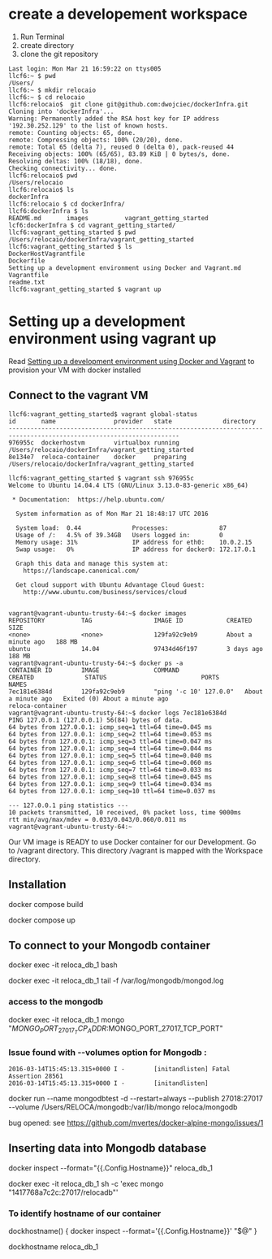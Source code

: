 # create a developement workspace
1. Run Terminal 
2. create directory
3. clone the git repository

```
Last login: Mon Mar 21 16:59:22 on ttys005
llcf6:~ $ pwd
/Users/
llcf6:~ $ mkdir relocaio
llcf6:~ $ cd relocaio
llcf6:relocaio$  git clone git@github.com:dwojciec/dockerInfra.git
Cloning into 'dockerInfra'...
Warning: Permanently added the RSA host key for IP address '192.30.252.129' to the list of known hosts.
remote: Counting objects: 65, done.
remote: Compressing objects: 100% (20/20), done.
remote: Total 65 (delta 7), reused 0 (delta 0), pack-reused 44
Receiving objects: 100% (65/65), 83.89 KiB | 0 bytes/s, done.
Resolving deltas: 100% (18/18), done.
Checking connectivity... done.
llcf6:relocaio$ pwd
/Users/relocaio
llcf6:relocaio$ ls
dockerInfra
llcf6:relocaio $ cd dockerInfra/
llcf6:dockerInfra $ ls
README.md		images			vagrant_getting_started
lcf6:dockerInfra $ cd vagrant_getting_started/
llcf6:vagrant_getting_started $ pwd
/Users/relocaio/dockerInfra/vagrant_getting_started
llcf6:vagrant_getting_started $ ls
DockerHostVagrantfile
Dockerfile
Setting up a development environment using Docker and Vagrant.md
Vagrantfile
readme.txt
llcf6:vagrant_getting_started $ vagrant up
```


# Setting up a development environment using __vagrant up__
Read [Setting up a development environment using Docker and Vagrant](https://github.com/dwojciec/dockerInfra/blob/master/vagrant_getting_started/Setting%20up%20a%20development%20environment%20using%20Docker%20and%20Vagrant.md) to provision your VM with docker installed 

## Connect to the vagrant VM
```
llcf6:vagrant_getting_started$ vagrant global-status
id       name                provider   state              directory                                                 
---------------------------------------------------------------------------------------------------------------------
976955c  dockerhostvm        virtualbox running            /Users/relocaio/dockerInfra/vagrant_getting_started 
8e134e7  reloca-container    docker     preparing          /Users/relocaio/dockerInfra/vagrant_getting_started
```

```
llcf6:vagrant_getting_started $ vagrant ssh 976955c
Welcome to Ubuntu 14.04.4 LTS (GNU/Linux 3.13.0-83-generic x86_64)

 * Documentation:  https://help.ubuntu.com/

  System information as of Mon Mar 21 18:48:17 UTC 2016

  System load:  0.44              Processes:              87
  Usage of /:   4.5% of 39.34GB   Users logged in:        0
  Memory usage: 31%               IP address for eth0:    10.0.2.15
  Swap usage:   0%                IP address for docker0: 172.17.0.1

  Graph this data and manage this system at:
    https://landscape.canonical.com/

  Get cloud support with Ubuntu Advantage Cloud Guest:
    http://www.ubuntu.com/business/services/cloud


vagrant@vagrant-ubuntu-trusty-64:~$ docker images
REPOSITORY          TAG                 IMAGE ID            CREATED              SIZE
<none>              <none>              129fa92c9eb9        About a minute ago   188 MB
ubuntu              14.04               97434d46f197        3 days ago           188 MB
vagrant@vagrant-ubuntu-trusty-64:~$ docker ps -a
CONTAINER ID        IMAGE               COMMAND                  CREATED              STATUS                          PORTS               NAMES
7ec181e6384d        129fa92c9eb9        "ping '-c 10' 127.0.0"   About a minute ago   Exited (0) About a minute ago                       reloca-container
vagrant@vagrant-ubuntu-trusty-64:~$ docker logs 7ec181e6384d
PING 127.0.0.1 (127.0.0.1) 56(84) bytes of data.
64 bytes from 127.0.0.1: icmp_seq=1 ttl=64 time=0.045 ms
64 bytes from 127.0.0.1: icmp_seq=2 ttl=64 time=0.053 ms
64 bytes from 127.0.0.1: icmp_seq=3 ttl=64 time=0.047 ms
64 bytes from 127.0.0.1: icmp_seq=4 ttl=64 time=0.044 ms
64 bytes from 127.0.0.1: icmp_seq=5 ttl=64 time=0.040 ms
64 bytes from 127.0.0.1: icmp_seq=6 ttl=64 time=0.060 ms
64 bytes from 127.0.0.1: icmp_seq=7 ttl=64 time=0.033 ms
64 bytes from 127.0.0.1: icmp_seq=8 ttl=64 time=0.045 ms
64 bytes from 127.0.0.1: icmp_seq=9 ttl=64 time=0.034 ms
64 bytes from 127.0.0.1: icmp_seq=10 ttl=64 time=0.037 ms

--- 127.0.0.1 ping statistics ---
10 packets transmitted, 10 received, 0% packet loss, time 9000ms
rtt min/avg/max/mdev = 0.033/0.043/0.060/0.011 ms
vagrant@vagrant-ubuntu-trusty-64:~

```
 Our VM image is READY to use Docker container for our Development.
 Go to /vagrant directory.
 This directory /vagrant is mapped with the Workspace directory. 

## Installation

docker compose build

docker compose up



## To connect to your Mongodb container
docker exec -it reloca_db_1 bash

docker exec -it reloca_db_1 tail -f /var/log/mongodb/mongod.log

### access to the mongodb

docker exec -it reloca_db_1 mongo "$MONGO_PORT_27017_TCP_ADDR:$MONGO_PORT_27017_TCP_PORT"

### Issue found with --volumes option for Mongodb :

``` 2016-03-14T15:45:13.313+0000 E STORAGE  [initandlisten] WiredTiger (22) [1457970313:313814][1:0x7fd837f7ddc0], connection: : fsync: Invalid argument
2016-03-14T15:45:13.315+0000 I -        [initandlisten] Fatal Assertion 28561
2016-03-14T15:45:13.315+0000 I -        [initandlisten]
```

docker run --name mongodbtest -d --restart=always --publish 27018:27017 --volume /Users/RELOCA/mongodb:/var/lib/mongo reloca/mongodb

bug opened: 
see <https://github.com/mvertes/docker-alpine-mongo/issues/1>


## Inserting data into Mongodb database
docker inspect --format="{{.Config.Hostname}}" reloca_db_1

docker exec -it reloca_db_1 sh -c 'exec mongo "1417768a7c2c:27017/relocadb"'

### To identify hostname of our container 
dockhostname() {
  docker inspect --format='{{.Config.Hostname}}' "$@"
}

dockhostname reloca_db_1
